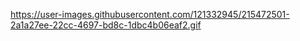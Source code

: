 
https://user-images.githubusercontent.com/121332945/215472501-2a1a27ee-22cc-4697-bd8c-1dbc4b06eaf2.gif
